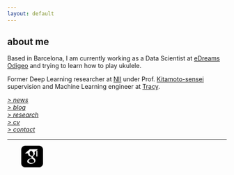 ```yaml
---
layout: default
---
```


## about me

Based in Barcelona, I am currently working as a Data Scientist at [eDreams Odigeo](https://www.edreamsodigeo.com/) and trying to learn how to play ukulele.

Former Deep Learning researcher at [NII](www.nii.ac.jp/en/) under Prof. [Kitamoto-sensei](http://www.nii.ac.jp/en/faculty/digital_content/kitamoto_asanobu/) supervision and Machine Learning engineer at [Tracy](https://www.linkedin.com/company/tracy). 

[*> news*](news.md) <br/>
[*> blog*](https://medium.com/@lucasrg) <br/>
[*> research*](research.md) <br/>
[*> cv*](cv.md) <br/>
[*> contact*](contact.md)

<hr>
<a href="http://linkedin.com/in/lucasrodes"><i class='fa fa-linkedin'></i></a>
&nbsp;
<a href="http://twitter.com/lucasrodesg"><i class='fa fa-twitter'></i></a>
&nbsp;
<a href="http://github.com/lucasrodes"><i class='fa fa-github'></i></a>
&nbsp;
<a href="https://scholar.google.es/citations?user=5KPcE6QAAAAJ&hl=en"><i class='fa fa-google'></i></a>
&nbsp;
<a href="https://scholar.google.es/citations?user=5KPcE6QAAAAJ&hl=en"><svg height="50" width="50" viewBox="0 0 1755 1755" xmlns="http://www.w3.org/2000/svg"><path transform="translate(0 1610) scale(1 -1)" d="M896.76 1130.189c-27.618 30.838-59.618 46.19-95.802 46.19-40.952 0-72.382-14.738-94.288-44.15-21.906-29.322-32.864-64.848-32.864-106.584 0-35.548 5.998-71.738 18-108.64 11.958-36.886 31.524-69.814 58.954-98.838 27.334-29.096 59.144-43.616 95.284-43.616 40.288 0 71.76 13.502 94.332 40.492 22.476 26.954 33.756 60.98 33.756 101.962 0 34.904-5.954 71.454-17.906 109.664-11.894 38.262-31.752 72.784-59.466 103.52zM1658.858 1512.573c-64.358 64.424-141.86 96.57-232.572 96.57h-1097.142c-90.712 0-168.14-32.146-232.572-96.57-64.424-64.286-96.57-141.86-96.57-232.572v-1097.142c0-90.712 32.146-168.288 96.57-232.712 64.432-64.146 142-96.432 232.572-96.432h1097.142c90.712 0 168.214 32.286 232.572 96.57 64.432 64.432 96.644 141.86 96.644 232.572v1097.142c0 90.712-32.22 168.288-96.644 232.572zM1297.81 1154.159v-392.126c0-18.154-14.856-33.016-33.016-33.016h-12.156c-18.162 0-33.016 14.856-33.016 33.016v392.126c0 16.12-2.34 29.578 20.188 32.41v52.172l-173.43-142.24c2.004-3.716 3.906-6.092 5.712-9.208 15.242-26.976 23.004-60.526 23.004-101.53 0-31.43-5.238-59.662-15.858-84.598-10.57-24.928-23.428-45.29-38.43-60.972-15.002-15.74-30.048-30.128-45.092-43.074-15.046-12.976-27.904-26.506-38.436-40.55-10.614-14-15.894-28.474-15.894-43.476 0-15.024 6.854-30.288 20.524-45.67 13.62-15.426 30.376-30.376 50.19-45.144 19.85-14.666 39.658-30.946 59.472-48.662 19.858-17.694 36.52-40.456 50.14-68.096 13.722-27.744 20.568-58.288 20.568-91.86 0-44.288-11.294-84.282-33.806-119.882-22.58-35.446-51.998-63.73-88.144-84.472-36.242-20.882-75-36.6-116.334-47.214-41.42-10.518-82.52-15.806-123.568-15.806-25.908 0-52.048 1.996-78.336 6.1-26.382 4.096-52.81 11.33-79.426 21.526-26.668 10.262-50.286 22.864-70.758 37.998-20.524 14.98-37.046 34.312-49.716 57.856-12.668 23.552-18.958 50.022-18.958 79.426 0 34.882 9.714 67.24 29.192 97.404 19.478 29.944 45.282 54.952 77.378 74.76 55.998 34.838 143.858 56.364 263.432 64.498-27.334 34.172-41.048 66.334-41.048 96.432 0 17.122 4.476 35.474 13.334 55.288-14.284-1.996-28.994-3.124-44.002-3.124-64.234 0-118.476 20.882-162.524 62.932-44.046 41.976-66.048 94.522-66.048 158.048 0 6.642 0.19 12.492 0.672 18.974h-261.046l393.618 342.17h651.856l-60.24-47.024v-82.996c22.368-2.874 20.004-16.318 20.004-32.394zM900.382 544.929c-7.52 1.36-18.088 2.122-31.708 2.122-29.382 0-58.288-2.596-86.666-7.782-28.38-5.046-56.378-13.568-83.998-25.592-27.722-11.952-50.096-29.528-67.146-52.766-17.144-23.208-25.666-50.542-25.666-81.994 0-29.974 7.52-56.714 22.572-80.004 15.002-23.142 34.808-41.26 59.428-54.236 24.62-12.998 50.432-22.814 77.378-29.264 26.998-6.408 54.476-9.736 82.476-9.736 55.376 0 103.050 12.47 143.046 37.406 39.906 24.928 59.904 63.422 59.904 115.382 0 10.928-1.522 21.686-4.528 32.19-3.138 10.62-6.24 19.712-9.282 27.26-3.050 7.41-8.858 16.332-17.43 26.616-8.522 10.314-15.046 17.934-19.434 23.004-4.476 5.238-12.852 12.712-25.19 22.594-12.236 9.926-20.048 16.114-23.522 18.402-3.43 2.406-12.332 8.908-26.668 19.456-14.328 10.634-22.184 16.274-23.566 16.94z" /></svg></a>
